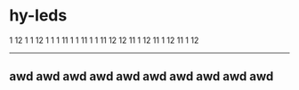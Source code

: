 # hy-leds

1  12 1 1
12 1  1 1
11 1  1
11 1  1
11 12 12
11 1  12
11 1  12
11 1  12








---
awd
awd
awd
awd
awd
awd
awd
awd
awd
awd
---

